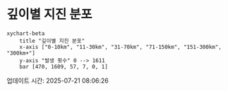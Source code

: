 # 깊이별 지진 분포

```mermaid
xychart-beta
    title "깊이별 지진 분포"
    x-axis ["0-10km", "11-30km", "31-70km", "71-150km", "151-300km", "300km+"]
    y-axis "발생 횟수" 0 --> 1611
    bar [470, 1609, 57, 7, 0, 1]
```

업데이트 시간: 2025-07-21 08:06:26
